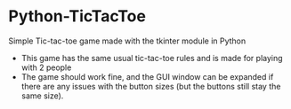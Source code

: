 # Python-TicTacToe
Simple Tic-tac-toe game made with the tkinter module in Python

- This game has the same usual tic-tac-toe rules and is made for playing with 2 people
- The game should work fine, and the GUI window can be expanded if there are any issues with the button sizes (but the buttons still stay the same size).
